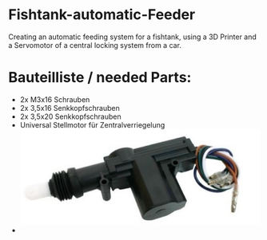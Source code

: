 # Fishtank-automatic-Feeder
Creating an automatic feeding system for a fishtank, using a 3D Printer and a Servomotor of a central locking system from a car. 


# Bauteilliste / needed Parts:
- 2x M3x16 Schrauben
- 2x 3,5x16 Senkkopfschrauben
- 2x 3,5x20 Senkkopfschrauben
- Universal Stellmotor für Zentralverriegelung ![Vorschau](https://github.com/Flyor/Fishtank-automatic-Feeder/blob/main/Servomotor.jpg)
- 
